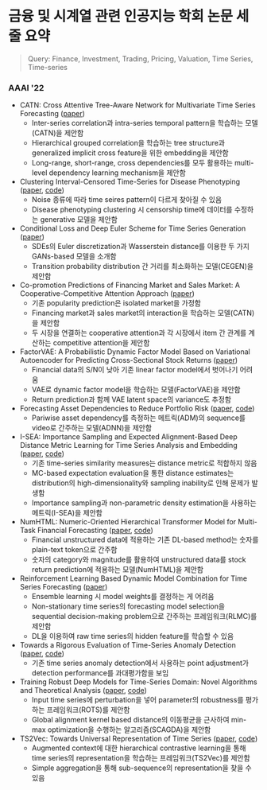 # 금융 및 시계열 관련 인공지능 학회 논문 세 줄 요약

> Query: Finance, Investment, Trading, Pricing, Valuation, Time Series, Time-series

### AAAI '22

- CATN: Cross Attentive Tree-Aware Network for Multivariate Time Series Forecasting ([paper](https://ojs.aaai.org/index.php/AAAI/article/view/20320))
  - Inter-series correlation과 intra-series temporal pattern을 학습하는 모델(CATN)을 제안함
  - Hierarchical grouped correlation을 학습하는 tree structure과 generalized implicit cross feature을 위한 embedding을 제안함
  - Long-range, short-range, cross dependencies를 모두 활용하는 multi-level dependency learning mechanism을 제안함
- Clustering Interval-Censored Time-Series for Disease Phenotyping ([paper](https://arxiv.org/abs/2102.07005), [code](https://github.com/irenetrampoline/clustering-interval-censored))
  - Noise 종류에 따라 time seires pattern이 다르게 찾아질 수 있음
  - Disease phenotyping clustering 시 censorship time에 데이터를 수정하는 generative 모델을 제안함
- Conditional Loss and Deep Euler Scheme for Time Series Generation ([paper](https://arxiv.org/abs/2102.05313))
  - SDEs의 Euler discretization과 Wasserstein distance를 이용한 두 가지 GANs-based 모델을 소개함
  - Transition probability distribution 간 거리를 최소화하는 모델(CEGEN)을 제안함
- Co-promotion Predictions of Financing Market and Sales Market: A Cooperative-Competitive Attention Approach ([paper](https://ojs.aaai.org/index.php/AAAI/article/view/20888))
  - 기존 popularity prediction은 isolated market을 가정함
  - Financing market과 sales market의 interaction을 학습하는 모델(CATN)을 제안함
  - 두 시장을 연결하는 cooperative attention과 각 시장에서 item 간 관계를 계산하는 competitive attention을 제안함
- FactorVAE: A Probabilistic Dynamic Factor Model Based on Variational Autoencoder for Predicting Cross-Sectional Stock Returns ([paper](https://ojs.aaai.org/index.php/AAAI/article/view/20369))
  - Financial data의 S/N이 낮아 기존 linear factor model에서 벗어나기 어려움
  - VAE로 dynamic factor model을 학습하는 모델(FactorVAE)을 제안함
  - Return prediction과 함께 VAE latent space의 variance도 추정함
- Forecasting Asset Dependencies to Reduce Portfolio Risk ([paper](https://ojs.aaai.org/index.php/AAAI/article/view/20361), [code](https://github.com/seantheplug/AAAI_2022-Forecasting-Asset-Dependencies-to-Reduce-Portfolio-Risk))
  - Pariwise asset dependency를 측정하는 메트릭(ADM)의 sequence를 video로 간주하는 모델(ADNN)을 제안함
- I-SEA: Importance Sampling and Expected Alignment-Based Deep Distance Metric Learning for Time Series Analysis and Embedding ([paper](https://ojs.aaai.org/index.php/AAAI/article/view/20776), [code](https://github.com/srambhatla/ISEA))
  - 기존 time-series similarity measures는 distance metric로 적합하지 않음
  - MC-based expectation evaluation을 통한 distance estimates는 distribution의 high-dimensionality와 sampling inability로 인해 문제가 발생함
  - Importance sampling과 non-parametric density estimation을 사용하는 메트릭(I-SEA)을 제안함
- NumHTML: Numeric-Oriented Hierarchical Transformer Model for Multi-Task Financial Forecasting ([paper](https://arxiv.org/abs/2201.01770), [code](https://github.com/YangLinyi/HTML-Hierarchical-Transformer-based-Multi-task-Learning-for-Volatility-Prediction))
  - Financial unstructured data에 적용하는 기존 DL-based method는 숫자를 plain-text token으로 간주함
  - 숫자의 category와 magnitude를 활용하여 unstructured data를 stock return prediction에 적용하는 모델(NumHTML)을 제안함
- Reinforcement Learning Based Dynamic Model Combination for Time Series Forecasting ([paper](https://ojs.aaai.org/index.php/AAAI/article/view/20618))
  - Ensemble learning 시 model weights를 결정하는 게 어려움
  - Non-stationary time series의 forecasting model selection을 sequential decision-making problem으로 간주하는 프레임워크(RLMC)를 제안함
  - DL을 이용하여 raw time series의 hidden feature를 학습할 수 있음
- Towards a Rigorous Evaluation of Time-Series Anomaly Detection ([paper](https://arxiv.org/abs/2109.05257), [code](https://github.com/tuslkkk/tadpak))
  - 기존 time series anomaly detection에서 사용하는 point adjustment가 detection performance를 과대평가함을 보임
- Training Robust Deep Models for Time-Series Domain: Novel Algorithms and Theoretical Analysis ([paper](https://arxiv.org/abs/2207.04305), [code](https://github.com/tahabelkhouja/robust-training-for-time-series))
  - Input time series에 perturbation을 넣어 parameter의 robustness를 평가하는 프레임워크(ROTS)를 제안함
  - Global alignment kernel based distance의 이동평균을 근사하여 min-max optimization을 수행하는 알고리즘(SCAGDA)을 제안함
- TS2Vec: Towards Universal Representation of Time Series ([paper](https://arxiv.org/abs/2106.10466), [code](https://github.com/yuezhihan/ts2vec))
  - Augmented context에 대한 hierarchical contrastive learning을 통해 time series의 representation을 학습하는 프레임워크(TS2Vec)를 제안함
  - Simple aggregation을 통해 sub-sequence의 representation을 찾을 수 있음
